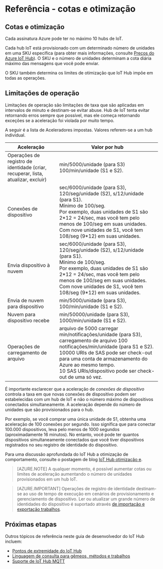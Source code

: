 <properties
 pageTitle="Guia Desenvolvedor - cotas e a otimização | Microsoft Azure"
 description="Guia de desenvolvedor do Azure IoT Hub - descrição do cotas que se aplicam a IoT Hub e limitação de comportamento esperado"
 services="iot-hub"
 documentationCenter=".net"
 authors="dominicbetts"
 manager="timlt"
 editor=""/>

<tags
 ms.service="iot-hub"
 ms.devlang="multiple"
 ms.topic="article"
 ms.tgt_pltfrm="na"
 ms.workload="na"
 ms.date="09/30/2016" 
 ms.author="dobett"/>

# <a name="reference---quotas-and-throttling"></a>Referência - cotas e otimização

## <a name="quotas-and-throttling"></a>Cotas e otimização

Cada assinatura Azure pode ter no máximo 10 hubs de IoT.

Cada hub IoT está provisionado com um determinado número de unidades em uma SKU específica (para obter mais informações, consulte [Preços do Azure IoT Hub][lnk-pricing]). O SKU e o número de unidades determinam a cota diária máximo das mensagens que você pode enviar.

O SKU também determina os limites de otimização que IoT Hub impõe em todas as operações.

## <a name="operation-throttles"></a>Limitações de operação

Limitações de operação são limitações de taxa que são aplicadas em intervalos de minuto e destinam-se evitar abuse. Hub de IoT tenta evitar retornando erros sempre que possível, mas ele começa retornando exceções se a aceleração foi violada por muito tempo.

A seguir é a lista de Aceleradores impostas. Valores referem-se a um hub individual.

| Aceleração | Valor por hub |
| -------- | ------------- |
| Operações de registro de identidade (criar, recuperar, lista, atualizar, excluir) | min/5000/unidade (para S3) <br/> 100/min/unidade (S1 e S2). |
| Conexões de dispositivo | sec/6000/unidade (para S3), 120/seg/unidade (S2), s/12/unidade (para S1). <br/>Mínimo de 100/seg. <br/> Por exemplo, duas unidades de S1 são 2\*12 = 24/sec, mas você tem pelo menos de 100/seg em suas unidades. Com nove unidades de S1, você tem 108/seg (9\*12) em suas unidades. |
| Envia dispositivo à nuvem | sec/6000/unidade (para S3), 120/seg/unidade (S2), s/12/unidade (para S1). <br/>Mínimo de 100/seg. <br/> Por exemplo, duas unidades de S1 são 2\*12 = 24/sec, mas você tem pelo menos de 100/seg em suas unidades. Com nove unidades de S1, você tem 108/seg (9\*12) em suas unidades. |
| Envia de nuvem para dispositivo | min/5000/unidade (para S3), 100/min/unidade (S1 e S2). |
| Nuvem para dispositivo recebe | min/50000/unidade (para S3), 1000/min/unidade (S1 e S2). |
| Operações de carregamento de arquivo | arquivo de 5000 carregar min/notificações/unidade (para S3), carregamento de arquivo 100 notificações/min/unidade (para S1 e S2). <br/> 10000 URIs de SAS pode ser check-out para uma conta de armazenamento do Azure ao mesmo tempo.<br/> 10 SAS URIs/dispositivo pode ser check-out de uma só vez. | 

É importante esclarecer que a aceleração de *conexões de dispositivo* controla a taxa em que novas conexões de dispositivo podem ser estabelecidas com um hub de IoT e não o número máximo de dispositivos conectados simultaneamente. A aceleração depende do número de unidades que são provisionados para o hub.

Por exemplo, se você comprar uma única unidade de S1, obtenha uma aceleração de 100 conexões por segundo. Isso significa que para conectar 100.000 dispositivos, leva pelo menos de 1000 segundos (aproximadamente 16 minutos). No entanto, você pode ter quantos dispositivos simultaneamente conectados que você tiver dispositivos registrados no seu registro de identidade do dispositivo.

Para uma discussão aprofundada do IoT Hub a otimização de comportamento, consulte o postagem de blog [IoT Hub otimização e][lnk-throttle-blog].

>[AZURE.NOTE] A qualquer momento, é possível aumentar cotas ou limites de aceleração aumentando o número de unidades provisionados em um hub IoT.

>[AZURE.IMPORTANT] Operações de registro de identidade destinam-se ao uso de tempo de execução em cenários de provisionamento e gerenciamento de dispositivo. Ler ou atualizar um grande número de identidades do dispositivo é suportado através [de importação e exportação trabalhos][lnk-importexport].

## <a name="next-steps"></a>Próximas etapas

Outros tópicos de referência neste guia de desenvolvedor do IoT Hub incluem:

- [Pontos de extremidade do IoT Hub][lnk-devguide-endpoints]
- [Linguagem de consulta para gêmeos, métodos e trabalhos][lnk-devguide-query]
- [Suporte de IoT Hub MQTT][lnk-devguide-mqtt]

[lnk-pricing]: https://azure.microsoft.com/pricing/details/iot-hub
[lnk-throttle-blog]: https://azure.microsoft.com/blog/iot-hub-throttling-and-you/
[lnk-importexport]: iot-hub-devguide-identity-registry.md#import-and-export-device-identities

[lnk-devguide-endpoints]: iot-hub-devguide-endpoints.md
[lnk-devguide-query]: iot-hub-devguide-query-language.md
[lnk-devguide-mqtt]: iot-hub-mqtt-support.md